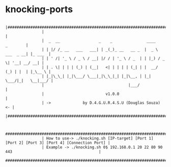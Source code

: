 # knocking-ports

                    |######################################################################|
                    |                                                                      |
                    |  _  __                 _    _               ____            _        |
                    | | |/ /_ __   ___   ___| | _(_)_ __   __ _  |  _ \ ___  _ __| |_ ___  |
                    | | ' /| '_ \ / _ \ / __| |/ / | '_ \ / _  | | |_) / _ \| '__| __/ __| |
                    | | . \| | | | (_) | (__|   <| | | | | (_| | |  __/ (_) | |  | |_\__ \ |
                    | |_|\_\_| |_|\___/ \___|_|\_\_|_| |_|\__, | |_|   \___/|_|   \__|___/ |
                    |                                     |___/                            |
                    |                           v1.0.0                                     |
                    | ->              by D.4.G.U.R.4.S.U (Douglas Souza)                <- |
                    |######################################################################|

                    
                    ################################################################################################
                    | How to use-> ./knocking.sh [IP-target] [Port 1] [Port 2] [Port 3] [Port 4] [Connection Port] |
                    | Example -> ./knocking.sh 0$ 192.168.0.1 20 22 80 90 443                                      |
                    ################################################################################################
